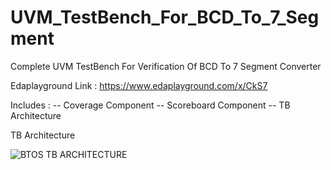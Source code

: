 # UVM_TestBench_For_BCD_To_7_Segment
Complete UVM TestBench For Verification Of BCD To 7 Segment Converter


Edaplayground Link : https://www.edaplayground.com/x/CkS7

Includes : 
-- Coverage Component
-- Scoreboard Component
-- TB Architecture


TB Architecture

![BTOS TB ARCHITECTURE](https://user-images.githubusercontent.com/82656806/120897230-a6973280-c642-11eb-9e6a-960b520b045f.png)
